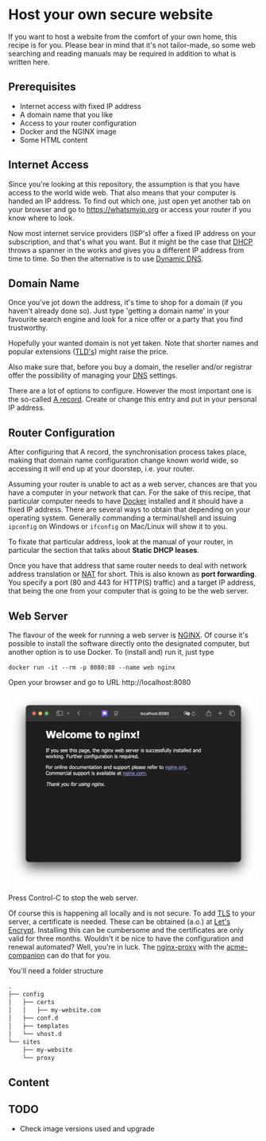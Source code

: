 # Host your own secure website

If you want to host a website from the comfort of your own home, this recipe is for you.
Please bear in mind that it's not tailor-made, so some web searching and reading manuals
may be required in addition to what is written here.

## Prerequisites

* Internet access with fixed IP address
* A domain name that you like
* Access to your router configuration
* Docker and the NGINX image
* Some HTML content

## Internet Access

Since you're looking at this repository, the assumption is that you have access
to the world wide web. That also means that your computer is handed an IP address.
To find out which one, just open yet another tab on your browser and go to https://whatsmyip.org or access your router if you know where to look.

Now most internet service providers (ISP's) offer a fixed IP address on your subscription,
and that's what you want. But it might be the case that [DHCP](https://en.wikipedia.org/wiki/Dynamic_Host_Configuration_Protocol) 
throws a spanner in the works and gives you a different IP address from time to time.
So then the alternative is to use [Dynamic DNS](https://en.wikipedia.org/wiki/Dynamic_DNS).

## Domain Name

Once you've jot down the address, it's time to shop for a domain (if you haven't already done so).
Just type 'getting a domain name' in your favourite search engine and look for a nice offer or a 
party that you find trustworthy.

Hopefully your wanted domain is not yet taken. Note that shorter names and popular extensions 
([TLD's](https://en.wikipedia.org/wiki/Top-level_domain)) might raise the price.

Also make sure that, before you buy a domain, the reseller and/or registrar offer the possibility
of managing your [DNS](https://en.wikipedia.org/wiki/Domain_Name_System) settings.

There are a lot of options to configure. However the most important one is the so-called
[A record](https://en.wikipedia.org/wiki/List_of_DNS_record_types). Create or change this 
entry and put in your personal IP address.

## Router Configuration

After configuring that A record, the synchronisation process takes place, making that domain
name configuration change known world wide, so accessing it will end up at your doorstep, 
i.e. your router.

Assuming your router is unable to act as a web server, chances are that you have a computer
in your network that can. For the sake of this recipe, that particular computer needs to have 
[Docker](https://docker.com) installed and it should have a fixed IP address. There are several 
ways to obtain that depending on your operating system. Generally commanding a terminal/shell 
and issuing `ipconfig` on Windows or `ifconfig` on Mac/Linux will show it to you.

To fixate that particular address, look at the manual of your router, in particular the section
that talks about **Static DHCP leases**.

Once you have that address that same router needs to deal with network address translation
or [NAT](https://en.wikipedia.org/wiki/Network_address_translation) for short. This is also
known as **port forwarding**. You specify a port (80 and 443 for HTTP(S) traffic) and a
target IP address, that being the one from your computer that is going to be the web server.

## Web Server

The flavour of the week for running a web server is [NGINX](https://www.f5.com/go/product/welcome-to-nginx). Of course it's possible to install the software directly onto the designated
computer, but another option is to use Docker. To (install and) run it, just type

```shell
docker run -it --rm -p 8080:80 --name web nginx
```

Open your browser and go to URL http://localhost:8080

![NGINX welcome page](../images/HostYourOwnSecureWebsite/nginx-welcome.png)

Press Control-C to stop the web server.

Of course this is happening all locally and is not secure. To add [TLS](https://en.wikipedia.org/wiki/Transport_Layer_Security) to your server, a certificate is needed. These can be obtained
(a.o.) at [Let's Encrypt](https://letsencrypt.org). Installing this can be cumbersome and the certificates are only valid for three months. Wouldn't it be nice to have the configuration and
renewal automated? Well, you're in luck. The [nginx-proxy](https://github.com/nginx-proxy/nginx-proxy) with the [acme-companion](https://github.com/nginx-proxy/acme-companion) can do that
for you.

You'll need a folder structure

```
.
├── config
│   ├── certs
│   │   ├── my-website.com
│   ├── conf.d
│   ├── templates
│   └── vhost.d
└── sites
    ├── my-website
    └── proxy
```

## Content

## TODO

* Check image versions used and upgrade